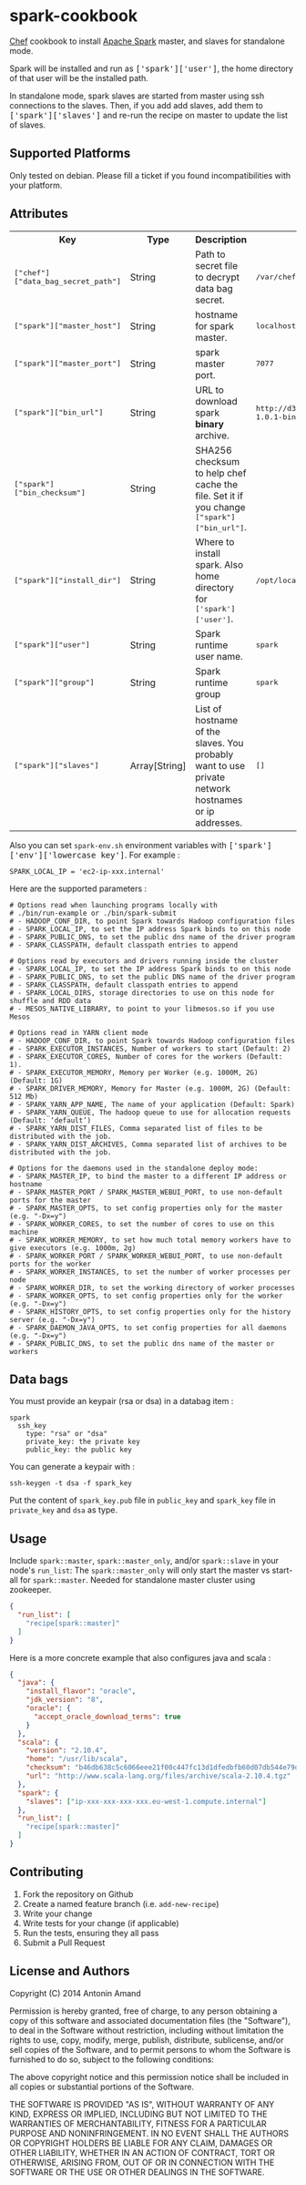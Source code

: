 # spark-cookbook

[Chef](http://www.getchef.com/chef/) cookbook to install [Apache Spark](http://spark.apache.org/) master, and slaves for standalone mode.

Spark will be installed and run as <tt>['spark']['user']</tt>, the home directory of that user
will be the installed path.

In standalone mode, spark slaves are started from master using ssh
connections to the slaves. Then, if you add add slaves, add them to
<tt>['spark']['slaves']</tt>
and re-run the recipe on master to update the list of slaves.

## Supported Platforms

Only tested on debian. Please fill a ticket if you found incompatibilities with
your platform.

## Attributes

<table>
  <tr>
    <th>Key</th>
    <th>Type</th>
    <th>Description</th>
    <th>Default</th>
  </tr>
  <tr>
    <td><tt>["chef"]["data_bag_secret_path"]</tt></td>
    <td>String</td>
    <td>Path to secret file to decrypt data bag secret.</td>
    <td><tt>/var/chef/encrypted_data_bag_secret</tt></td>
  </tr>
  <tr>
    <td><tt>["spark"]["master_host"]</tt></td>
    <td>String</td>
    <td>hostname for spark master.</td>
    <td><tt>localhost</tt></td>
  </tr>
  <tr>
    <td><tt>["spark"]["master_port"]</tt></td>
    <td>String</td>
    <td>spark master port.</td>
    <td><tt>7077</tt></td>
  </tr>
  <tr>
    <td><tt>["spark"]["bin_url"]</tt></td>
    <td>String</td>
    <td>URL to download spark <strong>binary</strong> archive.</td>
    <td><tt>http://d3kbcqa49mib13.cloudfront.net/spark-1.0.1-bin-hadoop2.tgz</tt></td>
  </tr>
  <tr>
    <td><tt>["spark"]["bin_checksum"]</tt></td>
    <td>String</td>
    <td>SHA256 checksum to help chef cache the file. Set it if you change <tt>["spark"]["bin_url"]</tt>.</td>
    <td><tt></tt></td>
  </tr>
  <tr>
    <td><tt>["spark"]["install_dir"]</tt></td>
    <td>String</td>
    <td>Where to install spark. Also home directory for <tt>['spark']['user']</tt>.</td>
    <td><tt>/opt/local/spark</tt></td>
  </tr>
  <tr>
    <td><tt>["spark"]["user"]</tt></td>
    <td>String</td>
    <td>Spark runtime user name.</td>
    <td><tt>spark</tt></td>
  </tr>
  <tr>
    <td><tt>["spark"]["group"]</tt></td>
    <td>String</td>
    <td>Spark runtime group</td>
    <td><tt>spark</tt></td>
  </tr>
  <tr>
    <td><tt>["spark"]["slaves"]</tt></td>
    <td>Array[String]</td>
    <td>List of hostname of the slaves.
      You probably want to use private network hostnames or ip addresses.</td>
    <td><tt>[]</tt></td>
  </tr>
</table>

Also you can set `spark-env.sh` environment variables with <tt>['spark']['env']['lowercase key']</tt>.
For example :

    SPARK_LOCAL_IP = 'ec2-ip-xxx.internal'

Here are the supported parameters :

    # Options read when launching programs locally with
    # ./bin/run-example or ./bin/spark-submit
    # - HADOOP_CONF_DIR, to point Spark towards Hadoop configuration files
    # - SPARK_LOCAL_IP, to set the IP address Spark binds to on this node
    # - SPARK_PUBLIC_DNS, to set the public dns name of the driver program
    # - SPARK_CLASSPATH, default classpath entries to append

    # Options read by executors and drivers running inside the cluster
    # - SPARK_LOCAL_IP, to set the IP address Spark binds to on this node
    # - SPARK_PUBLIC_DNS, to set the public DNS name of the driver program
    # - SPARK_CLASSPATH, default classpath entries to append
    # - SPARK_LOCAL_DIRS, storage directories to use on this node for shuffle and RDD data
    # - MESOS_NATIVE_LIBRARY, to point to your libmesos.so if you use Mesos

    # Options read in YARN client mode
    # - HADOOP_CONF_DIR, to point Spark towards Hadoop configuration files
    # - SPARK_EXECUTOR_INSTANCES, Number of workers to start (Default: 2)
    # - SPARK_EXECUTOR_CORES, Number of cores for the workers (Default: 1).
    # - SPARK_EXECUTOR_MEMORY, Memory per Worker (e.g. 1000M, 2G) (Default: 1G)
    # - SPARK_DRIVER_MEMORY, Memory for Master (e.g. 1000M, 2G) (Default: 512 Mb)
    # - SPARK_YARN_APP_NAME, The name of your application (Default: Spark)
    # - SPARK_YARN_QUEUE, The hadoop queue to use for allocation requests (Default: ‘default’)
    # - SPARK_YARN_DIST_FILES, Comma separated list of files to be distributed with the job.
    # - SPARK_YARN_DIST_ARCHIVES, Comma separated list of archives to be distributed with the job.

    # Options for the daemons used in the standalone deploy mode:
    # - SPARK_MASTER_IP, to bind the master to a different IP address or hostname
    # - SPARK_MASTER_PORT / SPARK_MASTER_WEBUI_PORT, to use non-default ports for the master
    # - SPARK_MASTER_OPTS, to set config properties only for the master (e.g. "-Dx=y")
    # - SPARK_WORKER_CORES, to set the number of cores to use on this machine
    # - SPARK_WORKER_MEMORY, to set how much total memory workers have to give executors (e.g. 1000m, 2g)
    # - SPARK_WORKER_PORT / SPARK_WORKER_WEBUI_PORT, to use non-default ports for the worker
    # - SPARK_WORKER_INSTANCES, to set the number of worker processes per node
    # - SPARK_WORKER_DIR, to set the working directory of worker processes
    # - SPARK_WORKER_OPTS, to set config properties only for the worker (e.g. "-Dx=y")
    # - SPARK_HISTORY_OPTS, to set config properties only for the history server (e.g. "-Dx=y")
    # - SPARK_DAEMON_JAVA_OPTS, to set config properties for all daemons (e.g. "-Dx=y")
    # - SPARK_PUBLIC_DNS, to set the public dns name of the master or workers

## Data bags

You must provide an keypair (rsa or dsa) in a databag item :

    spark
      ssh_key
        type: "rsa" or "dsa"
        private_key: the private key
        public_key: the public key

You can generate a keypair with :

    ssh-keygen -t dsa -f spark_key

Put the content of `spark_key.pub` file in `public_key` and
`spark_key` file in `private_key` and `dsa` as type.

## Usage

Include `spark::master`, `spark::master_only`, and/or `spark::slave` in your node's `run_list`:
The `spark::master_only` will only start the master vs start-all for `spark::master`. Needed for standalone master cluster using zookeeper.

```json
{
  "run_list": [
    "recipe[spark::master]"
  ]
}
```

Here is a more concrete example that also configures java and scala :

```json
{
  "java": {
    "install_flavor": "oracle",
    "jdk_version": "8",
    "oracle": {
      "accept_oracle_download_terms": true
    }
  },
  "scala": {
    "version": "2.10.4",
    "home": "/usr/lib/scala",
    "checksum": "b46db638c5c6066eee21f00c447fc13d1dfedbfb60d07db544e79db67ba810c3",
    "url": "http://www.scala-lang.org/files/archive/scala-2.10.4.tgz"
  },
  "spark": {
    "slaves": ["ip-xxx-xxx-xxx-xxx.eu-west-1.compute.internal"]
  },
  "run_list": [
    "recipe[spark::master]"
  ]
}
```

## Contributing

1. Fork the repository on Github
2. Create a named feature branch (i.e. `add-new-recipe`)
3. Write your change
4. Write tests for your change (if applicable)
5. Run the tests, ensuring they all pass
6. Submit a Pull Request

## License and Authors

Copyright (C) 2014 Antonin Amand

Permission is hereby granted, free of charge, to any person obtaining a copy of this software and associated documentation files (the "Software"), to deal in the Software without restriction, including without limitation the rights to use, copy, modify, merge, publish, distribute, sublicense, and/or sell copies of the Software, and to permit persons to whom the Software is furnished to do so, subject to the following conditions:

The above copyright notice and this permission notice shall be included in all copies or substantial portions of the Software.

THE SOFTWARE IS PROVIDED "AS IS", WITHOUT WARRANTY OF ANY KIND, EXPRESS OR IMPLIED, INCLUDING BUT NOT LIMITED TO THE WARRANTIES OF MERCHANTABILITY, FITNESS FOR A PARTICULAR PURPOSE AND NONINFRINGEMENT. IN NO EVENT SHALL THE AUTHORS OR COPYRIGHT HOLDERS BE LIABLE FOR ANY CLAIM, DAMAGES OR OTHER LIABILITY, WHETHER IN AN ACTION OF CONTRACT, TORT OR OTHERWISE, ARISING FROM, OUT OF OR IN CONNECTION WITH THE SOFTWARE OR THE USE OR OTHER DEALINGS IN THE SOFTWARE.
